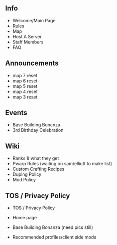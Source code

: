 
## Info
- Welcome/Main Page
- Rules
- Map
- Host A Server
- Staff Members
- FAQ
## Announcements
- map 7 reset
-  map 6 reset
-  map 5 reset
-  map 4 reset
-  map 3 reset
## Events
- Base Building Bonanza
- 3rd Birthday Celebration
## Wiki
- Ranks & what they get
- Pwarp Rules (waiting on sam/elliott to make list)
- Custom Crafting Recipes
- Duping Policy
- Mod Policy
## TOS / Privacy Policy
- TOS / Privacy Policy









- Home page
- Base Building Bonanza (need pics still)
- Recommended profiles/client side mods